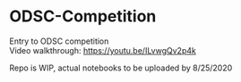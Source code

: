 # ODSC-Competition
Entry to ODSC competition
</br >Video walkthrough: https://youtu.be/ILvwgQv2p4k

Repo is WIP, actual notebooks to be uploaded by 8/25/2020
